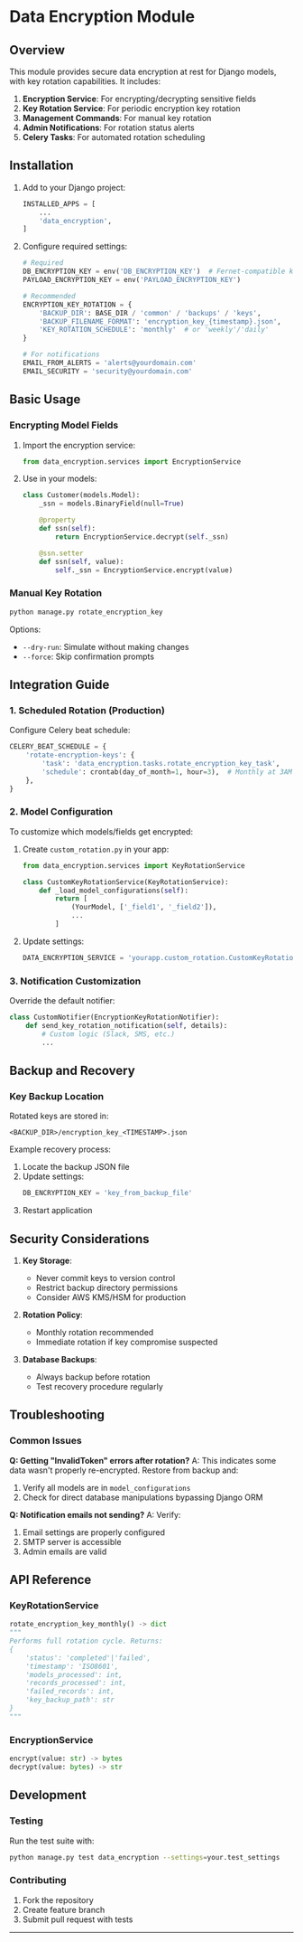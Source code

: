 # Data Encryption Module

## Overview

This module provides secure data encryption at rest for Django models, with key rotation capabilities. It includes:

1. **Encryption Service**: For encrypting/decrypting sensitive fields
2. **Key Rotation Service**: For periodic encryption key rotation
3. **Management Commands**: For manual key rotation
4. **Admin Notifications**: For rotation status alerts
5. **Celery Tasks**: For automated rotation scheduling

## Installation

1. Add to your Django project:

   ```python
   INSTALLED_APPS = [
       ...
       'data_encryption',
   ]
   ```

2. Configure required settings:

   ```python
   # Required
   DB_ENCRYPTION_KEY = env('DB_ENCRYPTION_KEY')  # Fernet-compatible key
   PAYLOAD_ENCRYPTION_KEY = env('PAYLOAD_ENCRYPTION_KEY')

   # Recommended
   ENCRYPTION_KEY_ROTATION = {
       'BACKUP_DIR': BASE_DIR / 'common' / 'backups' / 'keys',
       'BACKUP_FILENAME_FORMAT': 'encryption_key_{timestamp}.json',
       'KEY_ROTATION_SCHEDULE': 'monthly'  # or 'weekly'/'daily'
   }

   # For notifications
   EMAIL_FROM_ALERTS = 'alerts@yourdomain.com'
   EMAIL_SECURITY = 'security@yourdomain.com'
   ```

## Basic Usage

### Encrypting Model Fields

1. Import the encryption service:

   ```python
   from data_encryption.services import EncryptionService
   ```

2. Use in your models:

   ```python
   class Customer(models.Model):
       _ssn = models.BinaryField(null=True)

       @property
       def ssn(self):
           return EncryptionService.decrypt(self._ssn)

       @ssn.setter
       def ssn(self, value):
           self._ssn = EncryptionService.encrypt(value)
   ```

### Manual Key Rotation

```bash
python manage.py rotate_encryption_key
```

Options:

- `--dry-run`: Simulate without making changes
- `--force`: Skip confirmation prompts

## Integration Guide

### 1. Scheduled Rotation (Production)

Configure Celery beat schedule:

```python
CELERY_BEAT_SCHEDULE = {
    'rotate-encryption-keys': {
        'task': 'data_encryption.tasks.rotate_encryption_key_task',
        'schedule': crontab(day_of_month=1, hour=3),  # Monthly at 3AM
    },
}
```

### 2. Model Configuration

To customize which models/fields get encrypted:

1. Create `custom_rotation.py` in your app:

   ```python
   from data_encryption.services import KeyRotationService

   class CustomKeyRotationService(KeyRotationService):
       def _load_model_configurations(self):
           return [
               (YourModel, ['_field1', '_field2']),
               ...
           ]
   ```

2. Update settings:
   ```python
   DATA_ENCRYPTION_SERVICE = 'yourapp.custom_rotation.CustomKeyRotationService'
   ```

### 3. Notification Customization

Override the default notifier:

```python
class CustomNotifier(EncryptionKeyRotationNotifier):
    def send_key_rotation_notification(self, details):
        # Custom logic (Slack, SMS, etc.)
        ...
```

## Backup and Recovery

### Key Backup Location

Rotated keys are stored in:

```
<BACKUP_DIR>/encryption_key_<TIMESTAMP>.json
```

Example recovery process:

1. Locate the backup JSON file
2. Update settings:
   ```python
   DB_ENCRYPTION_KEY = 'key_from_backup_file'
   ```
3. Restart application

## Security Considerations

1. **Key Storage**:

   - Never commit keys to version control
   - Restrict backup directory permissions
   - Consider AWS KMS/HSM for production

2. **Rotation Policy**:

   - Monthly rotation recommended
   - Immediate rotation if key compromise suspected

3. **Database Backups**:
   - Always backup before rotation
   - Test recovery procedure regularly

## Troubleshooting

### Common Issues

**Q: Getting "InvalidToken" errors after rotation?**
A: This indicates some data wasn't properly re-encrypted. Restore from backup and:

1. Verify all models are in `model_configurations`
2. Check for direct database manipulations bypassing Django ORM

**Q: Notification emails not sending?**
A: Verify:

1. Email settings are properly configured
2. SMTP server is accessible
3. Admin emails are valid

## API Reference

### KeyRotationService

```python
rotate_encryption_key_monthly() -> dict
"""
Performs full rotation cycle. Returns:
{
    'status': 'completed'|'failed',
    'timestamp': 'ISO8601',
    'models_processed': int,
    'records_processed': int,
    'failed_records': int,
    'key_backup_path': str
}
"""
```

### EncryptionService

```python
encrypt(value: str) -> bytes
decrypt(value: bytes) -> str
```

## Development

### Testing

Run the test suite with:

```bash
python manage.py test data_encryption --settings=your.test_settings
```

### Contributing

1. Fork the repository
2. Create feature branch
3. Submit pull request with tests

---
